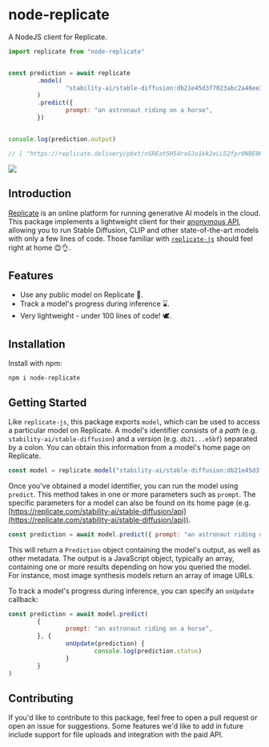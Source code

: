 # node-replicate

A NodeJS client for Replicate.


```js
import replicate from "node-replicate"


const prediction = await replicate
        .model(
                "stability-ai/stable-diffusion:db21e45d3f7023abc2a46ee38a23973f6dce16bb082a930b0c49861f96d1e5bf",
        )
        .predict({
                prompt: "an astronaut riding on a horse",
        })


console.log(prediction.output)

// [ "https://replicate.delivery/pbxt/nSREat5H54rxGJo1kk2xLLG2fpr0NBE0HBD5L0jszLoy8oSIA/out-0.png" ]
```

![](https://replicate.delivery/pbxt/nSREat5H54rxGJo1kk2xLLG2fpr0NBE0HBD5L0jszLoy8oSIA/out-0.png)


## Introduction

[Replicate](https://replicate.com) is an online platform for running generative AI models in the cloud. This package implements a lightweight client for their [anonymous API](https://replicate.com/explore), allowing you to run Stable Diffusion, CLIP and other state-of-the-art models with only a few lines of code. Those familiar with [`replicate-js`](https://github.com/replicate/replicate-js) should feel right at home 😊👌.


## Features

* Use any public model on Replicate 🔮.
* Track a model's progress during inference ⌛.
* Very lightweight - under 100 lines of code! 🕊.


## Installation

Install with npm:

```
npm i node-replicate
```


## Getting Started

Like `replicate-js`, this package exports `model`, which can be used to access a particular model on Replicate. A model's identifier consists of a *path* (e.g. `stability-ai/stable-diffusion`) and a *version* (e.g. `db21...e5bf`) separated by a colon. You can obtain this information from a model's home page on Replicate.

```js
const model = replicate.model("stability-ai/stable-diffusion:db21e45d3f7023abc2a46ee38a23973f6dce16bb082a930b0c49861f96d1e5bf")
```

Once you've obtained a model identifier, you can run the model using `predict`. This method takes in one or more parameters such as `prompt`. The specific parameters for a model can also be found on its home page (e.g. [https://replicate.com/stability-ai/stable-diffusion/api](https://replicate.com/stability-ai/stable-diffusion/api)).

```js
const prediction = await model.predict({ prompt: "an astronaut riding on a horse" })
```

This will return a `Prediction` object containing the model's output, as well as other metadata. The output is a JavaScript object, typically an array, containing one or more results depending on how you queried the model. For instance, most image synthesis models return an array of image URLs.

To track a model's progress during inference, you can specify an `onUpdate` callback:

```js
const prediction = await model.predict(
        {
                prompt: "an astronaut riding on a horse",
        }, {
                onUpdate(prediction) {
                        console.log(prediction.status) 
                }
        }
)
```


## Contributing

If you'd like to contribute to this package, feel free to open a pull request or open an issue for suggestions. Some features we'd like to add in future include support for file uploads and integration with the paid API.
